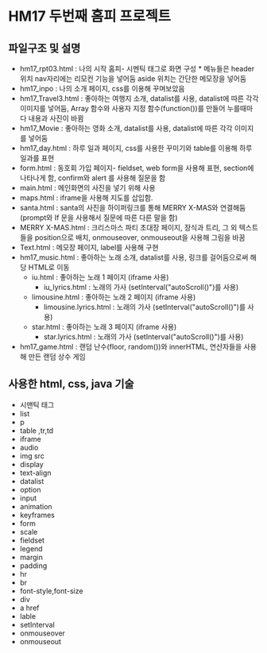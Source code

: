 HM17 두번째 홈피 프로젝트
=============================
파일구조 및 설명
------------------------------
* hm17_rpt03.html : 나의 시작 홈피- 시멘틱 태그로 화면 구성 * 메뉴들은 header위치 nav자리에는 리모컨 기능을 넣어둠 aside 위치는 간단한 메모장을 넣어둠
* hm17_inpo : 나의 소개 페이지, css를 이용해 꾸며보았음
* hm17_Travel3.html : 좋아하는 여행지 소개, datalist를 사용, datalist에 따른 각각 이미지를 넣어둠, Array 함수와 사용자 지정 함수(function())를 만들어 누를때마다 내용과 사진이 바뀜
* hm17_Movie : 좋아하는 영화 소개, datalist를 사용, datalist에 따른 각각 이미지를 넣어둠
* hm17_day.html : 하루 일과 페이지, css를 사용한 꾸미기와 table를 이용해 하루 일과를 표현
* form.html : 동호회 가입 페이지- fieldset, web form을 사용해 표현, section에 나타나게 함, confirm와 alert 를 사용해 질문을 함
* main.html : 메인화면의 사진을 넣기 위해 사용
* maps.html : iframe을 사용해 지도를 삽입함.
* santa.html : santa의 사진을 하이퍼링크를 통해 MERRY X-MAS와 연결해둠(prompt와 If 문을 사용해서 질문에 따른 다른 말을 함)
* MERRY X-MAS.html : 크리스마스 파티 초대장 페이지, 장식과 트리, 그 외 텍스트들을 position으로 배치, onmouseover, onmouseout을 사용해 그림을 바꿈
* Text.html : 메모장 페이지, label를 사용해 구현
* hm17_music.html :  좋아하는 노래 소개, datalist를 사용, 링크를 걸어둠으로써 해당 HTML로 이동
  * iu.html : 좋아하는 노래 1 페이지 (iframe 사용) 
    * iu_lyrics.html : 노래의 가사 (setInterval("autoScroll()")를 사용)
  * limousine.html : 좋아하는 노래 2 페이지 (iframe 사용)
    * limousine.lyrics.html : 노래의 가사 (setInterval("autoScroll()")를 사용)
  * star.html : 좋아하는 노래 3 페이지 (iframe 사용)
    * star.lyrics.html : 노래의 가사 (setInterval("autoScroll()")를 사용)
* hm17_game.html : 랜덤 난수(floor, random())와 innerHTML, 연산자들을 사용해 만든 랜덤 상수 게임

사용한 html, css, java 기술
-----------------------------
* 시맨틱 태그
* list
* p
* table ,tr,td
* iframe
* audio
* img src
* display
* text-align
* datalist
* option
* input
* animation
* keyframes
* form
* scale
* fieldset
* legend
* margin
* padding
* hr
* br
* font-style,font-size
* div
* a href
* lable
* setInterval
* onmouseover
* onmouseout
